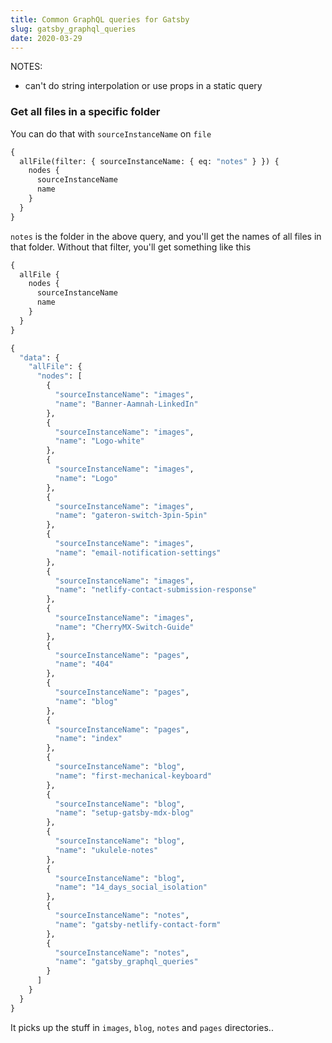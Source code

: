 ```yaml
---
title: Common GraphQL queries for Gatsby
slug: gatsby_graphql_queries
date: 2020-03-29
---
```


NOTES:

- can't do string interpolation or use props in a static query

### Get all files in a specific folder

You can do that with `sourceInstanceName` on `file`

```graphql
{
  allFile(filter: { sourceInstanceName: { eq: "notes" } }) {
    nodes {
      sourceInstanceName
      name
    }
  }
}
```

`notes` is the folder in the above query, and you'll get the names of all files in that folder. Without that filter, you'll get something like this

```graphql
{
  allFile {
    nodes {
      sourceInstanceName
      name
    }
  }
}
```

```graphql
{
  "data": {
    "allFile": {
      "nodes": [
        {
          "sourceInstanceName": "images",
          "name": "Banner-Aamnah-LinkedIn"
        },
        {
          "sourceInstanceName": "images",
          "name": "Logo-white"
        },
        {
          "sourceInstanceName": "images",
          "name": "Logo"
        },
        {
          "sourceInstanceName": "images",
          "name": "gateron-switch-3pin-5pin"
        },
        {
          "sourceInstanceName": "images",
          "name": "email-notification-settings"
        },
        {
          "sourceInstanceName": "images",
          "name": "netlify-contact-submission-response"
        },
        {
          "sourceInstanceName": "images",
          "name": "CherryMX-Switch-Guide"
        },
        {
          "sourceInstanceName": "pages",
          "name": "404"
        },
        {
          "sourceInstanceName": "pages",
          "name": "blog"
        },
        {
          "sourceInstanceName": "pages",
          "name": "index"
        },
        {
          "sourceInstanceName": "blog",
          "name": "first-mechanical-keyboard"
        },
        {
          "sourceInstanceName": "blog",
          "name": "setup-gatsby-mdx-blog"
        },
        {
          "sourceInstanceName": "blog",
          "name": "ukulele-notes"
        },
        {
          "sourceInstanceName": "blog",
          "name": "14_days_social_isolation"
        },
        {
          "sourceInstanceName": "notes",
          "name": "gatsby-netlify-contact-form"
        },
        {
          "sourceInstanceName": "notes",
          "name": "gatsby_graphql_queries"
        }
      ]
    }
  }
}
```

It picks up the stuff in `images`, `blog`, `notes` and `pages` directories..
